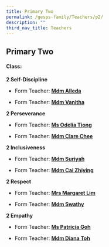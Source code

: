 ```yaml
---
title: Primary Two
permalink: /gesps-family/Teachers/p2/
description: ""
third_nav_title: Teachers
---
```

## Primary Two

#### Class:

  

**2 Self-Discipline**

*   Form Teacher: **[Mdm Alleda](mailto:alleda_baba@schools.gov.sg)**

*   Form Teacher: **[Mdm Vanitha](mailto:Vanitha_k_s_perumal@schools.gov.sg)**

  

**2 Perseverance**

*   Form Teacher: **[Ms Odelia Tiong](mailto:odelia_tiong_hui_xuan@schools.gov.sg)**

*   Form Teacher: **[Mdm Clare Chee](mailto:chee_lin_gia@schools.gov.sg)**

**2 Inclusiveness**

*   Form Teacher: **[Mdm Suriyah](mailto:Suriyah_Mohamed_Noor@schools.gov.sg)**

*   Form Teacher: **[Mdm Cai Zhiying](mailto:Cai_Zhiying@schools.gov.sg)**

**2 Respect**  

*   Form Teacher: **[Mrs Margaret Lim](mailto:Low_Hong_Mei_Margaret@schools.gov.sg)**

*   Form Teacher: **[Mdm Swathy](mailto:swathy_muralidharan@schools.gov.sg)**  

**2 Empathy**

*   Form Teacher: **[Ms Patricia Goh](mailto:Goh_Ley_Hoon_Patricia@schools.gov.sg)**

*   Form Teacher: **[Mdm Diana Toh](mailto:toh_lay_beng_diana@schools.gov.sg)**